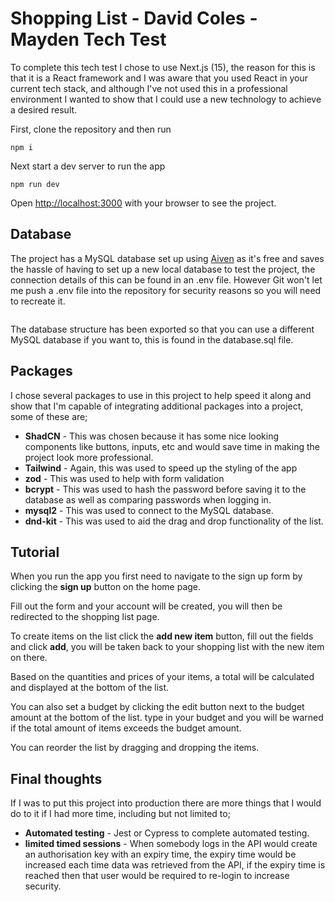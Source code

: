 # Shopping List - David Coles - Mayden Tech Test

To complete this tech test I chose to use Next.js (15), the reason for this is that it is a React framework and I was aware that you used React in your current tech stack, and although I've not used this in a professional environment I wanted to show that I could use a new technology to achieve a desired result.

First, clone the repository and then run

```
npm i 
```

Next start a dev server to run the app

```
npm run dev
```

Open [http://localhost:3000](http://localhost:3000) with your browser to see the project.

## Database
The project has a MySQL database set up using [Aiven](https://aiven.io/) as it's free and saves the hassle of having to set up a new local database to test the project, the connection details of this can be found in an .env file. However Git won't let me push a .env file into the repository for security reasons so you will need to recreate it.

```
```

The database structure has been exported so that you can use a different MySQL database if you want to, this is found in the database.sql file.

## Packages

I chose several packages to use in this project to help speed it along and show that I'm capable of integrating additional packages into a project, some of these are;

* **ShadCN** - This was chosen because it has some nice looking components like buttons, inputs, etc and would save time in making the project look more professional.
* **Tailwind** - Again, this was used to speed up the styling of the app
* **zod** - This was used to help with form validation
* **bcrypt** - This was used to hash the password before saving it to the database as well as comparing passwords when logging in.
* **mysql2** - This was used to connect to the MySQL database.
* **dnd-kit** - This was used to aid the drag and drop functionality of the list.

## Tutorial
When you run the app you first need to navigate to the sign up form by clicking the **sign up** button on the home page.

Fill out the form and your account will be created, you will then be redirected to the shopping list page.

To create items on the list click the **add new item** button, fill out the fields and click **add**, you will be taken back to your shopping list with the new item on there.

Based on the quantities and prices of your items, a total will be calculated and displayed at the bottom of the list.

You can also set a budget by clicking the edit button next to the budget amount at the bottom of the list. type in your budget and you will be warned if the total amount of items exceeds the budget amount.

You can reorder the list by dragging and dropping the items.

## Final thoughts

If I was to put this project into production there are more things that I would do to it if I had more time, including but not limited to;

* **Automated testing** - Jest or Cypress to complete automated testing.
* **limited timed sessions** - When somebody logs in the API would create an authorisation key with an expiry time, the expiry time would be increased each time data was retrieved from the API, if the expiry time is reached then that user would be required to re-login to increase security.

